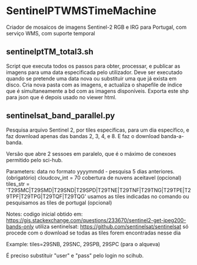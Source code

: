 # SentinelPTWMSTimeMachine
Criador de mosaicos de imagens Sentinel-2 RGB e IRG para Portugal, com serviço WMS, com suporte temporal

## sentinelptTM_total3.sh
Script que executa todos os passos para obter, processar, e publicar as imagens para uma data especificada pelo utilizador. Deve ser executado quando se pretende uma data nova ou substituir uma que já exista em disco.
Cria nova pasta com as imagens, e actualiza o shapefile de índice que é simultaneamente a bd com as imagens disponíveis. Exporta este shp para json que é depois usado no viewer html.

## sentinelsat_band_parallel.py

Pesquisa arquivo Sentinel 2, por tiles específicas, para um dia específico, e faz download apenas das bandas 2, 3, 4, e 8.
E faz o download banda-a-banda.

Versão que abre 2 sessoes em paralelo, que é o máximo de conexoes permitido pelo sci-hub.

Parameters: data no formato yyyymmdd - pesquisa 5 dias anteriores. (obrigatório)
            cloudcov_int =  70 cobertura de nuvens aceitavel (opcional)
            tiles_str = 'T29SMC|T29SMD|T29SND|T29SPD|T29TNE|T29TNF|T29TNG|T29TPE|T29TPF|T29TPG|T29TQF|T29TQG'
                         usamos as tiles indicadas no comando ou pesquisamos as tiles de portugal (opcional)
 
 Notes: codigo inicial obtido em: https://gis.stackexchange.com/questions/233670/sentinel2-get-jpeg200-bands-only
        utiliza sentinelsat: https://github.com/sentinelsat/sentinelsat
        só procede com o download se todas as tiles forem encontradas nesse dia
 
 Example: tiles=29SNB, 29SNC, 29SPB, 29SPC (para o alqueva)

É preciso substituir "user" e "pass" pelo login no scihub.
